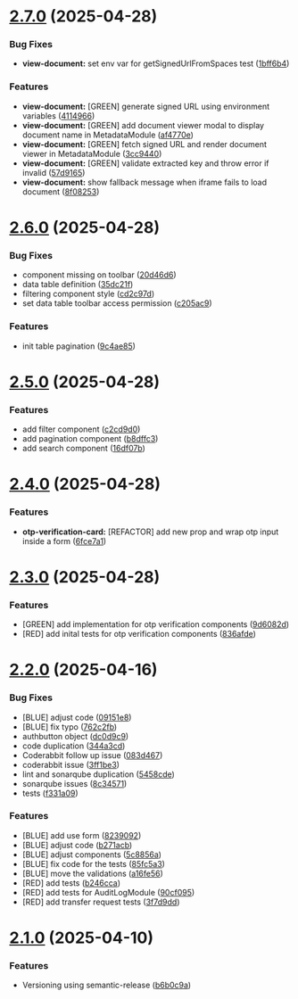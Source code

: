 # [2.7.0](https://github.com/PPL-B3/avento-origin-fe/compare/v2.6.0...v2.7.0) (2025-04-28)


### Bug Fixes

* **view-document:** set env var for getSignedUrlFromSpaces test ([1bff6b4](https://github.com/PPL-B3/avento-origin-fe/commit/1bff6b449eba8bc619cab84b41371f513f1166a0))


### Features

* **view-document:** [GREEN]  generate signed URL using environment variables ([4114966](https://github.com/PPL-B3/avento-origin-fe/commit/41149668fafa42a8c5da8f9e8721169d536738ec))
* **view-document:** [GREEN] add document viewer modal to display document name in MetadataModule ([af4770e](https://github.com/PPL-B3/avento-origin-fe/commit/af4770e29ec1f60d3e6d1e5b506cef2eaa6d91ba))
* **view-document:** [GREEN] fetch signed URL and render document viewer in MetadataModule ([3cc9440](https://github.com/PPL-B3/avento-origin-fe/commit/3cc94405cbf756e797ed3c5deb8ea62a254206c5))
* **view-document:** [GREEN] validate extracted key and throw error if invalid ([57d9165](https://github.com/PPL-B3/avento-origin-fe/commit/57d9165dc2f4f5fc99931454719ed1f1cd3aa94f))
* **view-document:** show fallback message when iframe fails to load document ([8f08253](https://github.com/PPL-B3/avento-origin-fe/commit/8f0825347860c7fa2bea6481bbd17f54aa791872))

# [2.6.0](https://github.com/PPL-B3/avento-origin-fe/compare/v2.5.0...v2.6.0) (2025-04-28)


### Bug Fixes

* component missing on toolbar ([20d46d6](https://github.com/PPL-B3/avento-origin-fe/commit/20d46d6d416a36a37ed29ca58d7c8829b355f0f3))
* data table definition ([35dc21f](https://github.com/PPL-B3/avento-origin-fe/commit/35dc21fa006558c4e0da179fee8d5a46f29952e4))
* filtering component style ([cd2c97d](https://github.com/PPL-B3/avento-origin-fe/commit/cd2c97dd1453ab919c3e22a541077258006283c0))
* set data table toolbar access permission ([c205ac9](https://github.com/PPL-B3/avento-origin-fe/commit/c205ac995ed37ca9223365e0408ec4884b240213))


### Features

* init table pagination ([9c4ae85](https://github.com/PPL-B3/avento-origin-fe/commit/9c4ae8583120961666c1744f6caf36ef6f4272e1))

# [2.5.0](https://github.com/PPL-B3/avento-origin-fe/compare/v2.4.0...v2.5.0) (2025-04-28)


### Features

* add filter component ([c2cd9d0](https://github.com/PPL-B3/avento-origin-fe/commit/c2cd9d0690e57100296b3d077417d57a4a9f28d1))
* add pagination component ([b8dffc3](https://github.com/PPL-B3/avento-origin-fe/commit/b8dffc3742d9ea8e673063bbf17b6733f0b8292f))
* add search component ([16df07b](https://github.com/PPL-B3/avento-origin-fe/commit/16df07bda8e99e867f5e4996e3de4ea68c3709f0))

# [2.4.0](https://github.com/PPL-B3/avento-origin-fe/compare/v2.3.0...v2.4.0) (2025-04-28)


### Features

* **otp-verification-card:** [REFACTOR] add new prop and wrap otp input inside a form ([6fce7a1](https://github.com/PPL-B3/avento-origin-fe/commit/6fce7a1cd1b9df412cf792d73f562b9f6360fbc3))

# [2.3.0](https://github.com/PPL-B3/avento-origin-fe/compare/v2.2.0...v2.3.0) (2025-04-28)


### Features

* [GREEN] add implementation for otp verification components ([9d6082d](https://github.com/PPL-B3/avento-origin-fe/commit/9d6082d65fa89ac26d0530839b273dbb29f83cb5))
* [RED]  add inital tests for otp verification components ([836afde](https://github.com/PPL-B3/avento-origin-fe/commit/836afdeec13a4ed90826a9189224e44fd785f727))

# [2.2.0](https://github.com/PPL-B3/avento-origin-fe/compare/v2.1.0...v2.2.0) (2025-04-16)

### Bug Fixes

- [BLUE] adjust code ([09151e8](https://github.com/PPL-B3/avento-origin-fe/commit/09151e8dcbd79e07bdca98060a4c3e48e88c2aa7))
- [BLUE] fix typo ([762c2fb](https://github.com/PPL-B3/avento-origin-fe/commit/762c2fb1889ebf6c23aed3e026fcb39e1dea6ff2))
- authbutton object ([dc0d9c9](https://github.com/PPL-B3/avento-origin-fe/commit/dc0d9c979c6f687e8128f2049b42e4d544e0dab6))
- code duplication ([344a3cd](https://github.com/PPL-B3/avento-origin-fe/commit/344a3cd05f7e0ab3654ddd45d6aa068dd8ba6dc2))
- Coderabbit follow up issue ([083d467](https://github.com/PPL-B3/avento-origin-fe/commit/083d4673a7c6958acd73bbf9910d64728439f109))
- coderabbit issue ([3ff1be3](https://github.com/PPL-B3/avento-origin-fe/commit/3ff1be367d06f9894fd5dbe371b7df6a0fe3d227))
- lint and sonarqube duplication ([5458cde](https://github.com/PPL-B3/avento-origin-fe/commit/5458cdeac37a233b2e0b1a443ad69f24da273837))
- sonarqube issues ([8c34571](https://github.com/PPL-B3/avento-origin-fe/commit/8c34571d0944cb91302ef1ea70e08ef8d107329a))
- tests ([f331a09](https://github.com/PPL-B3/avento-origin-fe/commit/f331a09523ccb9ed64987d6e91e5fcef6934f1d2))

### Features

- [BLUE] add use form ([8239092](https://github.com/PPL-B3/avento-origin-fe/commit/8239092d1827e6f2db7ca11f577204434d1bbd32))
- [BLUE] adjust code ([b271acb](https://github.com/PPL-B3/avento-origin-fe/commit/b271acbfff1975fb3770aca7133b83afd8ae7310))
- [BLUE] adjust components ([5c8856a](https://github.com/PPL-B3/avento-origin-fe/commit/5c8856a498af76b5d224c8553d7740c7130693d1))
- [BLUE] fix code for the tests ([85fc5a3](https://github.com/PPL-B3/avento-origin-fe/commit/85fc5a3fa632aca241fc2f12c2fa0d1313e9a382))
- [BLUE] move the validations ([a16fe56](https://github.com/PPL-B3/avento-origin-fe/commit/a16fe56f988134b05600f33e93835fa89a696b3e))
- [RED] add tests ([b246cca](https://github.com/PPL-B3/avento-origin-fe/commit/b246ccada1924b219bb05f09a7847e5c91d884a0))
- [RED] add tests for AuditLogModule ([90cf095](https://github.com/PPL-B3/avento-origin-fe/commit/90cf095426a30553bf75696f9270356620c1a072))
- [RED] add transfer request tests ([3f7d9dd](https://github.com/PPL-B3/avento-origin-fe/commit/3f7d9dd66715f7d75802f72bd869448f116805dd))

# [2.1.0](https://github.com/PPL-B3/avento-origin-fe/compare/v2.0.1...v2.1.0) (2025-04-10)

### Features

- Versioning using semantic-release ([b6b0c9a](https://github.com/PPL-B3/avento-origin-fe/commit/b6b0c9a2da836eb7e63ef422705d2cd155cd3f3a))
